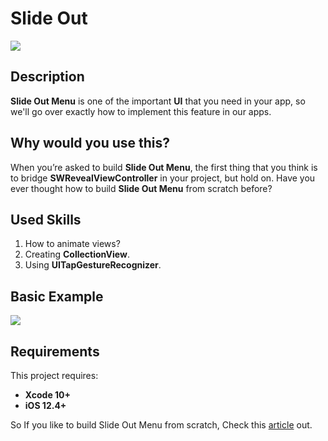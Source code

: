 # Slide Out

![](https://i.imgur.com/mmFf776.png)


## Description

**Slide Out Menu** is one of the important **UI** that you need in your app, so we'll go over exactly how to implement this feature in our apps.

## Why would you use this?

When you’re asked to build **Slide Out Menu**, the first thing that you think is to bridge **SWRevealViewController** in your project, but hold on.
Have you ever thought how to build **Slide Out Menu** from scratch before?

## Used Skills

1. How to animate views?
2. Creating **CollectionView**.
3. Using **UITapGestureRecognizer**.

## Basic Example

![](https://i.imgur.com/CFXmPRn.gif) 

## Requirements

This project requires: 
* **Xcode 10+** 
* **iOS 12.4+**

So If you like to build Slide Out Menu from scratch, Check this [article](https://medium.com/@ahmed.samer43/how-to-build-slide-out-in-swift-7f2ef0188aa) out.
